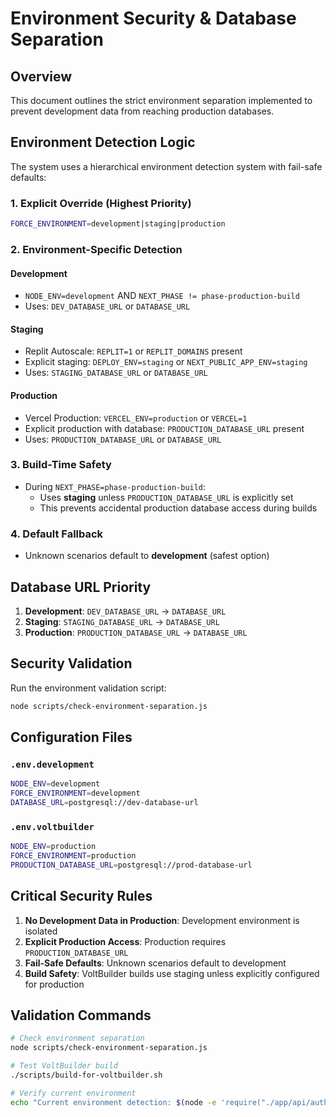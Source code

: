 # Environment Security & Database Separation

## Overview

This document outlines the strict environment separation implemented to prevent development data from reaching production databases.

## Environment Detection Logic

The system uses a hierarchical environment detection system with fail-safe defaults:

### 1. Explicit Override (Highest Priority)
```bash
FORCE_ENVIRONMENT=development|staging|production
```

### 2. Environment-Specific Detection

#### Development
- `NODE_ENV=development` AND `NEXT_PHASE != phase-production-build`
- Uses: `DEV_DATABASE_URL` or `DATABASE_URL`

#### Staging  
- Replit Autoscale: `REPLIT=1` or `REPLIT_DOMAINS` present
- Explicit staging: `DEPLOY_ENV=staging` or `NEXT_PUBLIC_APP_ENV=staging`
- Uses: `STAGING_DATABASE_URL` or `DATABASE_URL`

#### Production
- Vercel Production: `VERCEL_ENV=production` or `VERCEL=1`
- Explicit production with database: `PRODUCTION_DATABASE_URL` present
- Uses: `PRODUCTION_DATABASE_URL` or `DATABASE_URL`

### 3. Build-Time Safety
- During `NEXT_PHASE=phase-production-build`:
  - Uses **staging** unless `PRODUCTION_DATABASE_URL` is explicitly set
  - This prevents accidental production database access during builds

### 4. Default Fallback
- Unknown scenarios default to **development** (safest option)

## Database URL Priority

1. **Development**: `DEV_DATABASE_URL` → `DATABASE_URL`
2. **Staging**: `STAGING_DATABASE_URL` → `DATABASE_URL`
3. **Production**: `PRODUCTION_DATABASE_URL` → `DATABASE_URL`

## Security Validation

Run the environment validation script:
```bash
node scripts/check-environment-separation.js
```

## Configuration Files

### `.env.development`
```bash
NODE_ENV=development
FORCE_ENVIRONMENT=development
DATABASE_URL=postgresql://dev-database-url
```

### `.env.voltbuilder`
```bash
NODE_ENV=production
FORCE_ENVIRONMENT=production
PRODUCTION_DATABASE_URL=postgresql://prod-database-url
```

## Critical Security Rules

1. **No Development Data in Production**: Development environment is isolated
2. **Explicit Production Access**: Production requires `PRODUCTION_DATABASE_URL`
3. **Fail-Safe Defaults**: Unknown scenarios default to development
4. **Build Safety**: VoltBuilder builds use staging unless explicitly configured for production

## Validation Commands

```bash
# Check environment separation
node scripts/check-environment-separation.js

# Test VoltBuilder build
./scripts/build-for-voltbuilder.sh

# Verify current environment
echo "Current environment detection: $(node -e 'require("./app/api/auth-service/db").getEnvironment()')"
```